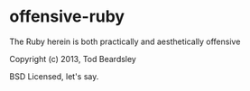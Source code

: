 offensive-ruby
==============

The Ruby herein is both practically and aesthetically offensive

Copyright (c) 2013, Tod Beardsley

BSD Licensed, let's say.

